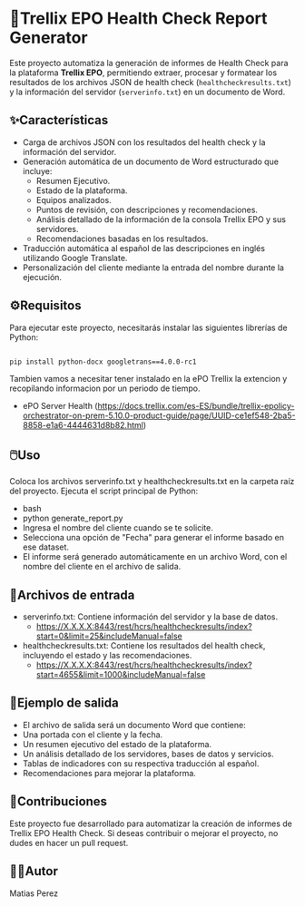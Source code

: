# 🚀Trellix EPO Health Check Report Generator
Este proyecto automatiza la generación de informes de Health Check para la plataforma **Trellix EPO**, permitiendo extraer, procesar y formatear los resultados de los archivos JSON de health check (`healthcheckresults.txt`) y la información del servidor (`serverinfo.txt`) en un documento de Word.

## ✨Características
- Carga de archivos JSON con los resultados del health check y la información del servidor.
- Generación automática de un documento de Word estructurado que incluye:
  - Resumen Ejecutivo.
  - Estado de la plataforma.
  - Equipos analizados.
  - Puntos de revisión, con descripciones y recomendaciones.
  - Análisis detallado de la información de la consola Trellix EPO y sus servidores.
  - Recomendaciones basadas en los resultados.
- Traducción automática al español de las descripciones en inglés utilizando Google Translate.
- Personalización del cliente mediante la entrada del nombre durante la ejecución.

## ⚙️Requisitos
Para ejecutar este proyecto, necesitarás instalar las siguientes librerías de Python:

```bash

pip install python-docx googletrans==4.0.0-rc1
```
Tambien vamos a necesitar tener instalado en la ePO Trellix la extencion y recopilando informacion por un periodo de tiempo. 
-  ePO Server Health (https://docs.trellix.com/es-ES/bundle/trellix-epolicy-orchestrator-on-prem-5.10.0-product-guide/page/UUID-ce1ef548-2ba5-8858-e1a6-4444631d8b82.html)
## 🖱️Uso
Coloca los archivos serverinfo.txt y healthcheckresults.txt en la carpeta raíz del proyecto.
Ejecuta el script principal de Python:
- bash
- python generate_report.py
- Ingresa el nombre del cliente cuando se te solicite.
- Selecciona una opción de "Fecha" para generar el informe basado en ese dataset.
- El informe será generado automáticamente en un archivo Word, con el nombre del cliente en el archivo de salida.

## 📂Archivos de entrada
- serverinfo.txt: Contiene información del servidor y la base de datos.
  -  https://X.X.X.X:8443/rest/hcrs/healthcheckresults/index?start=0&limit=25&includeManual=false   
- healthcheckresults.txt: Contiene los resultados del health check, incluyendo el estado y las recomendaciones.
  -  https://X.X.X.X:8443/rest/hcrs/healthcheckresults/index?start=4655&limit=1000&includeManual=false
## 📄Ejemplo de salida
- El archivo de salida será un documento Word que contiene:
- Una portada con el cliente y la fecha.
- Un resumen ejecutivo del estado de la plataforma.
- Un análisis detallado de los servidores, bases de datos y servicios.
- Tablas de indicadores con su respectiva traducción al español.
- Recomendaciones para mejorar la plataforma.

## 🤝Contribuciones
Este proyecto fue desarrollado para automatizar la creación de informes de Trellix EPO Health Check. Si deseas contribuir o mejorar el proyecto, no dudes en hacer un pull request.
## 👨‍💻Autor
Matias Perez
